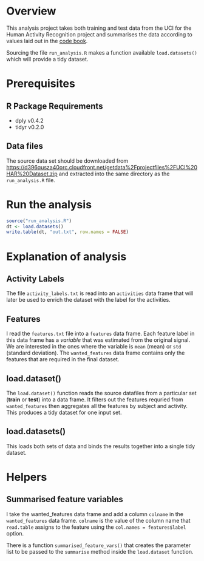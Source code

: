 # Overview

This analysis project takes both training and test data from the UCI for the Human Activity Recognition project and summarises the data
according to values laid out in the [code book](CodeBook.md).

Sourcing the file `run_analysis.R` makes a function available `load.datasets()` which will provide a tidy dataset.

# Prerequisites

## R Package Requirements
 * dply v0.4.2
 * tidyr v0.2.0

## Data files

The source data set should be downloaded from https://d396qusza40orc.cloudfront.net/getdata%2Fprojectfiles%2FUCI%20HAR%20Dataset.zip  and
extracted into the same directory as the `run_analysis.R` file.

# Run the analysis

```r
source("run_analysis.R")
dt <- load.datasets()
write.table(dt, "out.txt", row.names = FALSE)
```

# Explanation of analysis

## Activity Labels

The file `activity_labels.txt` is read into an `activities` data frame that will later be used to enrich the dataset with the label for the
activities.

## Features

I read the `features.txt` file into a `features` data frame.  Each feature label in this data frame has a *variable* that was estimated from
the original signal.  We are interested in the ones where the variable is `mean` (mean) or `std` (standard deviation).  The
`wanted_features` data frame contains only the features that are required in the final dataset.

## load.dataset()

The `load.dataset()` function reads the source datafiles from a particular set (**train** or **test**) into a data frame.  It filters out
the features requried from `wanted_features` then aggregates all the features by subject and activity.  This produces a tidy dataset for one
input set.

## load.datasets()

This loads both sets of data and binds the results together into a single tidy dataset.

# Helpers

## Summarised feature variables

I take the wanted_features data frame and add a column `colname` in the `wanted_features` data frame.  `colname` is the value of the column
name that `read.table` assigns to the feature using the `col.names = features$label` option.

There is a function `summarised_feature_vars()` that creates the parameter list to be passed to the `summarise` method inside the
`load.dataset` function.
